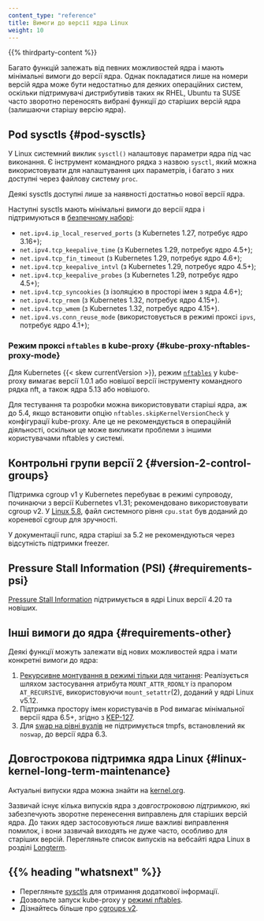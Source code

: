 ```yaml
---
content_type: "reference"
title: Вимоги до версії ядра Linux
weight: 10
---
```


{{% thirdparty-content %}}

Багато функцій залежать від певних можливостей ядра і мають мінімальні вимоги до версії ядра. Однак покладатися лише на номери версій ядра може бути недостатньо для деяких операційних систем, оскільки підтримувачі дистрибутивів таких як RHEL, Ubuntu та SUSE часто зворотно переносять вибрані функції до старіших версій ядра (залишаючи старішу версію ядра).

## Pod sysctls {#pod-sysctls}

У Linux системний виклик `sysctl()` налаштовує параметри ядра під час виконання. Є інструмент командного рядка з назвою `sysctl`, який можна використовувати для налаштування цих параметрів, і багато з них доступні через файлову систему `proc`.

Деякі sysctls доступні лише за наявності достатньо нової версії ядра.

Наступні sysctls мають мінімальні вимоги до версії ядра і підтримуються в [безпечному наборі](/docs/tasks/administer-cluster/sysctl-cluster/#safe-and-unsafe-sysctls):

<!--
Code: https://github.com/kubernetes/kubernetes/blob/00236ae0d73d2455a2470469ed1005674f8ed61f/pkg/util/kernel/constants.go#L19-L45
-->
- `net.ipv4.ip_local_reserved_ports` (з Kubernetes 1.27, потребує ядро 3.16+);
- `net.ipv4.tcp_keepalive_time` (з Kubernetes 1.29, потребує ядро 4.5+);
- `net.ipv4.tcp_fin_timeout` (з Kubernetes 1.29, потребує ядро 4.6+);
- `net.ipv4.tcp_keepalive_intvl` (з Kubernetes 1.29, потребує ядро 4.5+);
- `net.ipv4.tcp_keepalive_probes` (з Kubernetes 1.29, потребує ядро 4.5+);
- `net.ipv4.tcp_syncookies` (з ізоляцією в просторі імен з ядра 4.6+);
- `net.ipv4.tcp_rmem` (з Kubernetes 1.32, потребує ядро 4.15+).
- `net.ipv4.tcp_wmem` (з Kubernetes 1.32, потребує ядро 4.15+).
- `net.ipv4.vs.conn_reuse_mode` (використовується в режимі проксі `ipvs`, потребує ядро 4.1+);

### Режим проксі `nftables` в kube-proxy {#kube-proxy-nftables-proxy-mode}

<!--
Code: https://github.com/kubernetes/kubernetes/blob/00236ae0d73d2455a2470469ed1005674f8ed61f/pkg/util/kernel/constants.go#L53-L56
-->
Для Kubernetes {{< skew currentVersion >}}, режим [`nftables`](/docs/reference/networking/virtual-ips/#proxy-mode-nftables) у kube-proxy вимагає
версії 1.0.1 або новішої версії інструменту командного рядка nft, а також ядра 5.13 або новішого.

Для тестування та розробки можна використовувати старіші ядра, аж до 5.4, якщо встановити опцію `nftables.skipKernelVersionCheck` у конфігурації kube-proxy. Але це не рекомендується в операційній діяльності, оскільки це може викликати проблеми з іншими користувачами nftables
у системі.

## Контрольні групи версії 2 {#version-2-control-groups}

Підтримка cgroup v1 у Kubernetes перебуває в режимі супроводу, починаючи з версії Kubernetes v1.31; рекомендовано використовувати cgroup v2. У [Linux 5.8](https://github.com/torvalds/linux/commit/4a7e89c5ec0238017a757131eb9ab8dc111f961c), файл системного рівня `cpu.stat` був доданий до кореневої cgroup для зручності.

У документації runc, ядра старіші за 5.2 не рекомендуються через відсутність підтримки freezer.

## Pressure Stall Information (PSI) {#requirements-psi}

[Pressure Stall Information](/docs/reference/instrumentation/node-metrics#psi) підтримується в ядрі Linux версії 4.20 та новіших.

## Інші вимоги до ядра {#requirements-other}

Деякі функції можуть залежати від нових можливостей ядра і мати конкретні вимоги до ядра:

<!--
Code(recursive read only mount): https://github.com/kubernetes/kubernetes/blob/00236ae0d73d2455a2470469ed1005674f8ed61f/staging/src/k8s.io/cri-api/pkg/apis/runtime/v1/api.proto#L1605-L1609
Code(user namespace and swap): https://github.com/kubernetes/kubernetes/blob/00236ae0d73d2455a2470469ed1005674f8ed61f/pkg/util/kernel/constants.go#L47-L51
-->
1. [Рекурсивне монтування в режимі тільки для читання](/docs/concepts/storage/volumes/#recursive-read-only-mounts): Реалізується шляхом застосування атрибута `MOUNT_ATTR_RDONLY` із прапором `AT_RECURSIVE`, використовуючи `mount_setattr`(2), доданий у ядрі Linux v5.12.
2. Підтримка простору імен користувачів в Pod вимагає мінімальної версії ядра 6.5+, згідно з [KEP-127](https://github.com/kubernetes/enhancements/blob/master/keps/sig-node/127-user-namespaces/README.md).
3. Для [swap на рівні вузлів](/docs/concepts/architecture/nodes/#swap-memory) не підтримується tmpfs, встановлений як `noswap`, до версії ядра 6.3.

## Довгострокова підтримка ядра Linux {#linux-kernel-long-term-maintenance}

Актуальні випуски ядра можна знайти на [kernel.org](https://www.kernel.org/category/releases.html).

Зазвичай існує кілька випусків ядра з _довгостроковою підтримкою_, які забезпечують зворотне перенесення виправлень для старіших версій ядра. До таких ядер застосовуються лише важливі виправлення помилок, і вони зазвичай виходять не дуже часто, особливо для старіших версій. Перегляньте список випусків на вебсайті ядра Linux в розділі [Longterm](https://www.kernel.org/category/releases.html).

## {{% heading "whatsnext" %}}

- Перегляньте [sysctls](/docs/tasks/administer-cluster/sysctl-cluster/) для отримання додаткової інформації.
- Дозвольте запуск kube-proxy у [режимі nftables](/docs/reference/networking/virtual-ips/#proxy-mode-nftables).
- Дізнайтесь більше про [cgroups v2](/docs/concepts/architecture/cgroups/).
